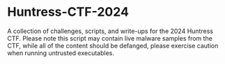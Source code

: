 # Huntress-CTF-2024
A collection of challenges, scripts, and write-ups for the 2024 Huntress CTF. Please note this script may contain live malware samples from the CTF, while all of the content should be defanged, please exercise caution when running untrusted executables.
